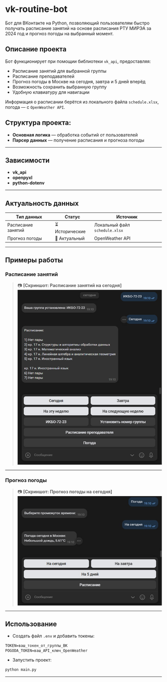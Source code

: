 # vk-routine-bot

Бот для ВКонтакте на Python, позволяющий пользователям быстро получать расписание занятий на основе расписания РТУ МИРЭА за 2024 год и прогноз погоды на выбранный момент.

## Описание проекта

Бот функционирует при помощии библиотеки `vk_api`, предоставляя:

- Расписание занятий для выбранной группы
- Расписание преподавателей
- Прогноз погоды в Москве на сегодня, завтра и 5 дней вперёд
- Возможность сохранить выбранную группу
- Удобную клавиатуру для навигации

Информация о расписании берётся из локального файла `schedule.xlsx`, погода — с `OpenWeather API`.

## Структура проекта:
- **Основная логика** — обработка событий от пользователей
- **Парсер данных** — получение расписания и прогноза погоды

---

## Зависимости

- **vk_api**
- **openpyxl**
- **python-dotenv**

---


## Актуальность данных

| Тип данных           | Статус         | Источник                                   |
|----------------------|----------------|--------------------------------------------|
| Расписание занятий    | ⏳ Исторические | Локальный файл `schedule.xlsx`             |
| Прогноз погоды        | 🔄 Актуальный  | OpenWeather API                            |

---
## Примеры работы

### Расписание занятий
> 📷 **[Скриншот: Расписание занятий на сегодня]**
![schedule.jpg](screenshots%2Fschedule.jpg)
---

### Прогноз погоды
> 📷 **[Скриншот: Прогноз погоды на сегодня]**
![weather.jpg](screenshots%2Fweather.jpg)
---

## Использование

* Создать файл `.env` и добавить токены:

```
TOKEN=ваш_токен_от_группы_ВК
POGODA_TOKEN=ваш_API_ключ_OpenWeather
```

* Запустить проект:

```bash
python main.py
```

---
